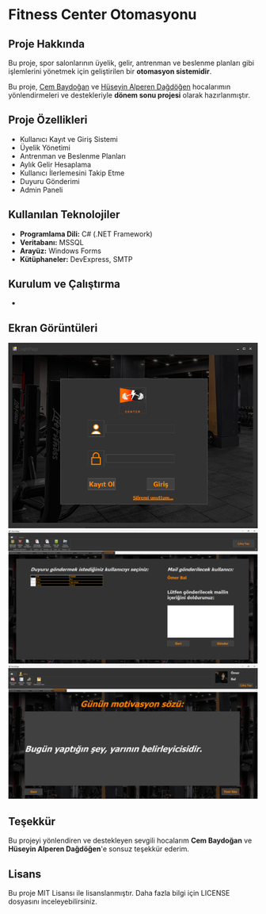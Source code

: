 # Fitness Center Otomasyonu

## Proje Hakkında
Bu proje, spor salonlarının üyelik, gelir, antrenman ve beslenme planları gibi işlemlerini yönetmek için geliştirilen bir **otomasyon sistemidir**. 

Bu proje, [Cem Baydoğan]([https://www.linkedin.com/in/cem-baydo%C4%9Fan-7b5b5084/]) ve [Hüseyin Alperen Dağdöğen]([https://www.linkedin.com/in/h%C3%BCseyin-alperen-da%C4%9Fd%C3%B6gen-2a7b13176/]) hocalarımın yönlendirmeleri ve destekleriyle **dönem sonu projesi** olarak hazırlanmıştır.

## Proje Özellikleri
- Kullanıcı Kayıt ve Giriş Sistemi
- Üyelik Yönetimi
- Antrenman ve Beslenme Planları
- Aylık Gelir Hesaplama
- Kullanıcı İlerlemesini Takip Etme
- Duyuru Gönderimi
- Admin Paneli

## Kullanılan Teknolojiler
- **Programlama Dili:** C# (.NET Framework)
- **Veritabanı:** MSSQL
- **Arayüz:** Windows Forms
- **Kütüphaneler:** DevExpress, SMTP

## Kurulum ve Çalıştırma
- 

## Ekran Görüntüleri
![Giriş Sayfası](./EkranGoruntuleri/loginPage.png)
![Admin Sayfası](./EkranGoruntuleri/DuyuruGonder.png)
![Kullanıcı Sayfası](./EkranGoruntuleri/motivasyonSozleri.png)


## Teşekkür
Bu projeyi yönlendiren ve destekleyen sevgili hocalarım **Cem Baydoğan** ve **Hüseyin Alperen Dağdöğen**'e sonsuz teşekkür ederim. 

## Lisans
Bu proje MIT Lisansı ile lisanslanmıştır. Daha fazla bilgi için LICENSE dosyasını inceleyebilirsiniz.
